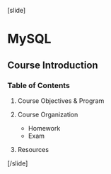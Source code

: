 [slide]

# MySQL

## Course Introduction

### Table of Contents

1. Course Objectives & Program
2. Course Organization

   - Homework
   - Exam

3. Resources

[/slide]
